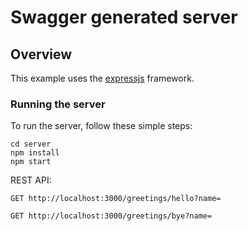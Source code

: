# Swagger generated server

## Overview
This example uses the [expressjs](http://expressjs.com/) framework.


### Running the server
To run the server, follow these simple steps:

```
cd server
npm install
npm start
```

REST API:

```
GET http://localhost:3000/greetings/hello?name=
```

```
GET http://localhost:3000/greetings/bye?name=
```
